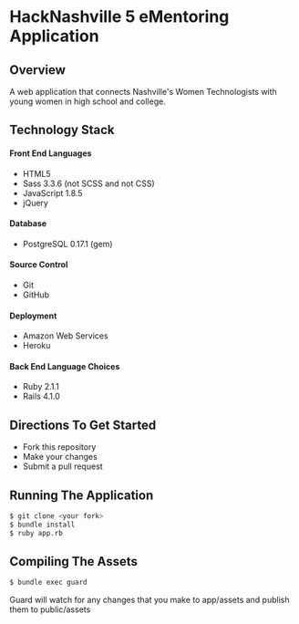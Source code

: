 HackNashville 5 eMentoring Application
==========

Overview
---------------------
A web application that connects Nashville's Women Technologists with young women in high school and college.

Technology Stack
---------------------

#### Front End Languages
- HTML5
- Sass 3.3.6 (not SCSS and not CSS)
- JavaScript 1.8.5
- jQuery

#### Database
- PostgreSQL 0.17.1 (gem)

#### Source Control
- Git
- GitHub

#### Deployment
- Amazon Web Services
- Heroku

#### Back End Language Choices
- Ruby 2.1.1
- Rails 4.1.0

Directions To Get Started
---------------------
- Fork this repository
- Make your changes
- Submit a pull request

Running The Application
---------------------
````bash
$ git clone <your fork>
$ bundle install
$ ruby app.rb
````

Compiling The Assets
---------------------

````bash
$ bundle exec guard
````

Guard will watch for any changes that you make to app/assets and publish them to public/assets



